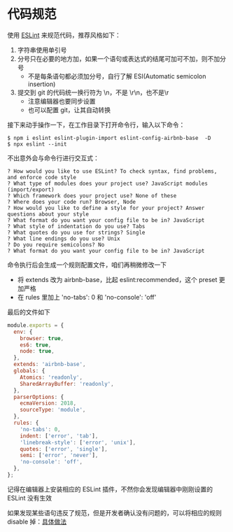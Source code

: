 # 代码规范

使用 [ESLint](https://eslint.org/) 来规范代码，推荐风格如下：

1. 字符串使用单引号
1. 分号只在必要的地方加，如果一个语句或表达式的结尾可加可不加，则不加分号
   - 不是每条语句都必须加分号，自行了解 ESI(Automatic semicolon insertion)
1. 提交到 git 的代码统一换行符为 \n，不是 \r\n，也不是\r
   - 注意编辑器也要同步设置
   - 也可以配置 git，让其自动转换

接下来动手操作一下，在工作目录下打开命令行，输入以下命令：

```
$ npm i eslint eslint-plugin-import eslint-config-airbnb-base  -D
$ npx eslint --init
```

不出意外会与命令行进行交互式：

```
? How would you like to use ESLint? To check syntax, find problems, and enforce code style
? What type of modules does your project use? JavaScript modules (import/export)
? Which framework does your project use? None of these
? Where does your code run? Browser, Node
? How would you like to define a style for your project? Answer questions about your style
? What format do you want your config file to be in? JavaScript
? What style of indentation do you use? Tabs
? What quotes do you use for strings? Single
? What line endings do you use? Unix
? Do you require semicolons? No
? What format do you want your config file to be in? JavaScript
```

命令执行后会生成一个规则配置文件，咱们再稍微修改一下

- 将 extends 改为 airbnb-base，比起 eslint:recommended，这个 preset 更加严格
- 在 rules 里加上 'no-tabs': 0 和 'no-console': 'off'

最后的文件如下

```js
module.exports = {
  env: {
    browser: true,
    es6: true,
    node: true,
  },
  extends: 'airbnb-base',
  globals: {
    Atomics: 'readonly',
    SharedArrayBuffer: 'readonly',
  },
  parserOptions: {
    ecmaVersion: 2018,
    sourceType: 'module',
  },
  rules: {
    'no-tabs': 0,
    indent: ['error', 'tab'],
    'linebreak-style': ['error', 'unix'],
    quotes: ['error', 'single'],
    semi: ['error', 'never'],
    'no-console': 'off',
  },
};
```

记得在编辑器上安装相应的 ESLint 插件，不然你会发现编辑器中刚刚设置的 ESLint 没有生效

如果发现某些语句违反了规范，但是开发者确认没有问题的，可以将相应的规则 disable 掉：[具体做法](https://eslint.org/docs/user-guide/configuring#disabling-rules-with-inline-comments)
